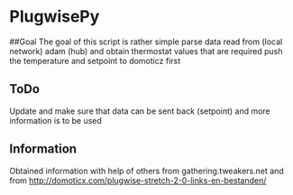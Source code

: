 # PlugwisePy

##Goal
The goal of this script is rather simple
parse data read from (local network) adam (hub) and obtain thermostat values that are required
push the temperature and setpoint to domoticz first

## ToDo
Update and make sure that data can be sent back (setpoint) and more information is to be used

## Information
Obtained information with help of others from gathering.tweakers.net and from http://domoticx.com/plugwise-stretch-2-0-links-en-bestanden/
